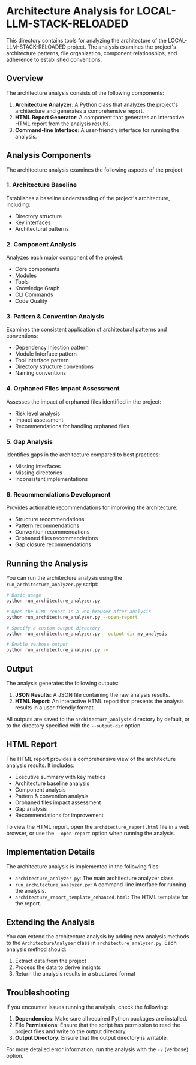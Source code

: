 # Architecture Analysis for LOCAL-LLM-STACK-RELOADED

This directory contains tools for analyzing the architecture of the LOCAL-LLM-STACK-RELOADED project. The analysis examines the project's architecture patterns, file organization, component relationships, and adherence to established conventions.

## Overview

The architecture analysis consists of the following components:

1. **Architecture Analyzer**: A Python class that analyzes the project's architecture and generates a comprehensive report.
2. **HTML Report Generator**: A component that generates an interactive HTML report from the analysis results.
3. **Command-line Interface**: A user-friendly interface for running the analysis.

## Analysis Components

The architecture analysis examines the following aspects of the project:

### 1. Architecture Baseline

Establishes a baseline understanding of the project's architecture, including:
- Directory structure
- Key interfaces
- Architectural patterns

### 2. Component Analysis

Analyzes each major component of the project:
- Core components
- Modules
- Tools
- Knowledge Graph
- CLI Commands
- Code Quality

### 3. Pattern & Convention Analysis

Examines the consistent application of architectural patterns and conventions:
- Dependency Injection pattern
- Module Interface pattern
- Tool Interface pattern
- Directory structure conventions
- Naming conventions

### 4. Orphaned Files Impact Assessment

Assesses the impact of orphaned files identified in the project:
- Risk level analysis
- Impact assessment
- Recommendations for handling orphaned files

### 5. Gap Analysis

Identifies gaps in the architecture compared to best practices:
- Missing interfaces
- Missing directories
- Inconsistent implementations

### 6. Recommendations Development

Provides actionable recommendations for improving the architecture:
- Structure recommendations
- Pattern recommendations
- Convention recommendations
- Orphaned files recommendations
- Gap closure recommendations

## Running the Analysis

You can run the architecture analysis using the `run_architecture_analyzer.py` script:

```bash
# Basic usage
python run_architecture_analyzer.py

# Open the HTML report in a web browser after analysis
python run_architecture_analyzer.py --open-report

# Specify a custom output directory
python run_architecture_analyzer.py --output-dir my_analysis

# Enable verbose output
python run_architecture_analyzer.py -v
```

## Output

The analysis generates the following outputs:

1. **JSON Results**: A JSON file containing the raw analysis results.
2. **HTML Report**: An interactive HTML report that presents the analysis results in a user-friendly format.

All outputs are saved to the `architecture_analysis` directory by default, or to the directory specified with the `--output-dir` option.

## HTML Report

The HTML report provides a comprehensive view of the architecture analysis results. It includes:

- Executive summary with key metrics
- Architecture baseline analysis
- Component analysis
- Pattern & convention analysis
- Orphaned files impact assessment
- Gap analysis
- Recommendations for improvement

To view the HTML report, open the `architecture_report.html` file in a web browser, or use the `--open-report` option when running the analysis.

## Implementation Details

The architecture analysis is implemented in the following files:

- `architecture_analyzer.py`: The main architecture analyzer class.
- `run_architecture_analyzer.py`: A command-line interface for running the analysis.
- `architecture_report_template_enhanced.html`: The HTML template for the report.

## Extending the Analysis

You can extend the architecture analysis by adding new analysis methods to the `ArchitectureAnalyzer` class in `architecture_analyzer.py`. Each analysis method should:

1. Extract data from the project
2. Process the data to derive insights
3. Return the analysis results in a structured format

## Troubleshooting

If you encounter issues running the analysis, check the following:

1. **Dependencies**: Make sure all required Python packages are installed.
2. **File Permissions**: Ensure that the script has permission to read the project files and write to the output directory.
3. **Output Directory**: Ensure that the output directory is writable.

For more detailed error information, run the analysis with the `-v` (verbose) option.